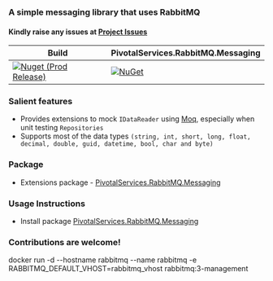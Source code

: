 ### A simple messaging library that uses RabbitMQ

#### Kindly raise any issues at [Project Issues](https://github.com/alfusinigoj/rabbitmq_messaging_library/issues)

Build | PivotalServices.RabbitMQ.Messaging |
--- | --- |
[![Nuget (Prod Release)](https://github.com/alfusinigoj/rabbitmq_messaging_library/actions/workflows/prod-release-pipeline.yml/badge.svg)](https://github.com/alfusinigoj/rabbitmq_messaging_library/actions/workflows/prod-release-pipeline.yml) | [![NuGet](https://img.shields.io/nuget/v/PivotalServices.MoqExtensions.DataReader.svg?style=flat-square)](http://www.nuget.org/packages/PivotalServices.MoqExtensions.DataReader)

### Salient features
- Provides extensions to mock `IDataReader` using [Moq](https://github.com/Moq/moq4/wiki/Quickstart), especially when unit testing `Repositories`
- Supports most of the data types `(string, int, short, long, float, decimal, double, guid, datetime, bool, char and byte)`

### Package
- Extensions package - [PivotalServices.RabbitMQ.Messaging](https://www.nuget.org/packages/PivotalServices.RabbitMQ.Messaging)

### Usage Instructions
- Install package [PivotalServices.RabbitMQ.Messaging](https://www.nuget.org/packages/PivotalServices.RabbitMQ.Messaging)


### Contributions are welcome!

docker run -d --hostname rabbitmq --name rabbitmq -e RABBITMQ_DEFAULT_VHOST=rabbitmq_vhost rabbitmq:3-management



